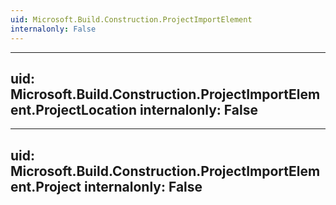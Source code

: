 ```yaml
---
uid: Microsoft.Build.Construction.ProjectImportElement
internalonly: False
---
```


---
uid: Microsoft.Build.Construction.ProjectImportElement.ProjectLocation
internalonly: False
---

---
uid: Microsoft.Build.Construction.ProjectImportElement.Project
internalonly: False
---

